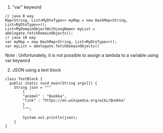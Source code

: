 1. "var" keyword

```
// java 8 way
Map<String, List<MyDtoType>> myMap = new HashMap<String, List<MyDtoType>>();
List<MyDomainObjectWithLongName> myList = aDelegate.fetchDomainObjects();
// java 10 way
var myMap = new HashMap<String, List<MyDtoType>>();
var myList = aDelegate.fetchDomainObjects()
```

Note : Unfortunately, it is not possible to assign a lambda to a variable using var keyword

2. JSON using a text block

```
class TextBlock { 
  public static void main(String args[]) {
    String json = """
        {
        "animal" : "Quokka",
        "link" : "https://en.wikipedia.org/wiki/Quokka"
        }
        """;
    
        System.out.println(json);
    }
}
```